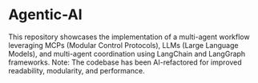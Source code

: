 # Agentic-AI
This repository showcases the implementation of a multi-agent workflow leveraging MCPs (Modular Control Protocols), LLMs (Large Language Models), and multi-agent coordination using LangChain and LangGraph frameworks.  Note: The codebase has been AI-refactored for improved readability, modularity, and performance.
